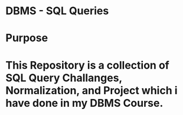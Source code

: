 # DBMS - SQL Queries

# Purpose

# This Repository is a collection of SQL Query Challanges, Normalization, and Project which i have done in my DBMS Course.


